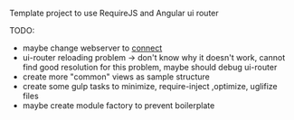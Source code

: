 Template project to use RequireJS and Angular ui router

TODO:

- maybe change webserver to [connect](http://code.tutsplus.com/tutorials/gulp-as-a-development-web-server--cms-20903)
- ui-router reloading problem -> don't know why it doesn't work, cannot find good resolution for this problem, maybe should debug ui-router
- create more "common" views as sample structure
- create some gulp tasks to minimize, require-inject ,optimize, uglifize files
- maybe create module factory to prevent boilerplate